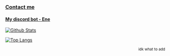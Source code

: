 ### [Contact me](https://fixator10.ru)
#### [My discord bot - Ene](https://ene.fixator10.ru)

[![Github Stats](https://github-readme-stats.vercel.app/api?username=fixator10&count_private=true&show_icons=true&theme=gotham)](https://github.com/anuraghazra/github-readme-stats)

[![Top Langs](https://github-readme-stats.vercel.app/api/top-langs/?username=fixator10&theme=gotham&count_private=True&layout=compact)](https://github.com/anuraghazra/github-readme-stats)

<p align="right"><sub>idk what to add</sub></p>
